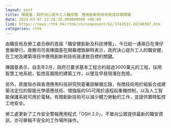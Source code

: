 ```yaml
---
layout: post
title: 陳國基：政府決心提升工人職安健　應用創新和技術是達目標關鍵
date: 2024-03-07 13:28:38.000000000 +08:00
link: https://news.rthk.hk/rthk/ch/component/k2/1743531-20240307.htm
categories: rthk
---
```


由職安局及勞工處合辦的首屆「職安健創新及科技博覽」，今日起一連兩日在灣仔會展舉行。政務司司長陳國基在開幕禮致辭時表示，政府決心提升工人的職安健，在工地及建築項目中應用創新和技術是達致目標的關鍵。

陳國基表示，自去年2月，政府已要求基本工程合約超過3000萬元的工程，採用智慧工地系統，監控高風險的建築工作，以便及早發現潛在危險。

另外，房屋局亦與香港應用科技研究院簽署諒解備忘錄，有關技術用於組裝合成建築法定位的智能光學感應技術、增強版的5G可用於遠程起重機控制，以及人工智能保護系統可用於電梯。有關創新技術可以減少體力勞動的工作，並提供實時監控工地安全。

勞工處更新了工作安全警報應用程式「OSH 2.0」，不單向公眾提供最新的職安資訊，亦可舉報不安全的工作場所操作。
